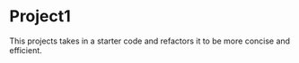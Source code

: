 # Project1
This projects takes in a starter code and refactors it to be more concise and efficient.
